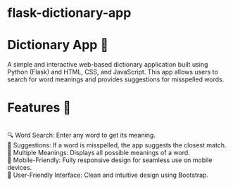 # flask-dictionary-app
<h1>Dictionary App 📝</h1>
    <p>
        A simple and interactive web-based dictionary application built using Python (Flask) and HTML, CSS, and JavaScript. 
        This app allows users to search for word meanings and provides suggestions for misspelled words.
    </p>

  
<h1>Features 🌟</h1><br>
🔍 Word Search: Enter any word to get its meaning.<br>
📝 Suggestions: If a word is misspelled, the app suggests the closest match.<br>
📜 Multiple Meanings: Displays all possible meanings of a word.<br>
📱 Mobile-Friendly: Fully responsive design for seamless use on mobile devices.<br>
🎨 User-Friendly Interface: Clean and intuitive design using Bootstrap.<br>
